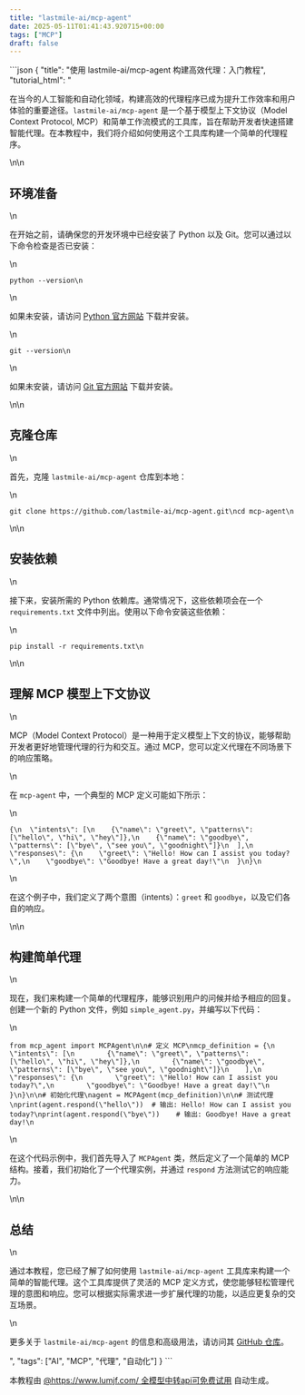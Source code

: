 ```yaml
---
title: "lastmile-ai/mcp-agent"
date: 2025-05-11T01:41:43.920715+00:00
tags: ["MCP"]
draft: false
---
```


<p>```json
{
  "title": "使用 lastmile-ai/mcp-agent 构建高效代理：入门教程",
  "tutorial_html": "<p>在当今的人工智能和自动化领域，构建高效的代理程序已成为提升工作效率和用户体验的重要途径。<code>lastmile-ai/mcp-agent</code> 是一个基于模型上下文协议（Model Context Protocol, MCP）和简单工作流模式的工具库，旨在帮助开发者快速搭建智能代理。在本教程中，我们将介绍如何使用这个工具库构建一个简单的代理程序。</p>\n\n<h2>环境准备</h2>\n<p>在开始之前，请确保您的开发环境中已经安装了 Python 以及 Git。您可以通过以下命令检查是否已安装：</p>\n<pre><code>python --version\n</code></pre>\n<p>如果未安装，请访问 <a href=\"https://www.python.org/\">Python 官方网站</a> 下载并安装。</p>\n<pre><code>git --version\n</code></pre>\n<p>如果未安装，请访问 <a href=\"https://git-scm.com/\">Git 官方网站</a> 下载并安装。</p>\n\n<h2>克隆仓库</h2>\n<p>首先，克隆 <code>lastmile-ai/mcp-agent</code> 仓库到本地：</p>\n<pre><code>git clone https://github.com/lastmile-ai/mcp-agent.git\ncd mcp-agent\n</code></pre>\n\n<h2>安装依赖</h2>\n<p>接下来，安装所需的 Python 依赖库。通常情况下，这些依赖项会在一个 <code>requirements.txt</code> 文件中列出。使用以下命令安装这些依赖：</p>\n<pre><code>pip install -r requirements.txt\n</code></pre>\n\n<h2>理解 MCP 模型上下文协议</h2>\n<p>MCP（Model Context Protocol）是一种用于定义模型上下文的协议，能够帮助开发者更好地管理代理的行为和交互。通过 MCP，您可以定义代理在不同场景下的响应策略。</p>\n<p>在 <code>mcp-agent</code> 中，一个典型的 MCP 定义可能如下所示：</p>\n<pre><code>{\n  \"intents\": [\n    {\"name\": \"greet\", \"patterns\": [\"hello\", \"hi\", \"hey\"]},\n    {\"name\": \"goodbye\", \"patterns\": [\"bye\", \"see you\", \"goodnight\"]}\n  ],\n  \"responses\": {\n    \"greet\": \"Hello! How can I assist you today?\",\n    \"goodbye\": \"Goodbye! Have a great day!\"\n  }\n}\n</code></pre>\n<p>在这个例子中，我们定义了两个意图（intents）：<code>greet</code> 和 <code>goodbye</code>，以及它们各自的响应。</p>\n\n<h2>构建简单代理</h2>\n<p>现在，我们来构建一个简单的代理程序，能够识别用户的问候并给予相应的回复。创建一个新的 Python 文件，例如 <code>simple_agent.py</code>，并编写以下代码：</p>\n<pre><code>from mcp_agent import MCPAgent\n\n# 定义 MCP\nmcp_definition = {\n    \"intents\": [\n        {\"name\": \"greet\", \"patterns\": [\"hello\", \"hi\", \"hey\"]},\n        {\"name\": \"goodbye\", \"patterns\": [\"bye\", \"see you\", \"goodnight\"]}\n    ],\n    \"responses\": {\n        \"greet\": \"Hello! How can I assist you today?\",\n        \"goodbye\": \"Goodbye! Have a great day!\"\n    }\n}\n\n# 初始化代理\nagent = MCPAgent(mcp_definition)\n\n# 测试代理\nprint(agent.respond(\"hello\"))  # 输出: Hello! How can I assist you today?\nprint(agent.respond(\"bye\"))    # 输出: Goodbye! Have a great day!\n</code></pre>\n<p>在这个代码示例中，我们首先导入了 <code>MCPAgent</code> 类，然后定义了一个简单的 MCP 结构。接着，我们初始化了一个代理实例，并通过 <code>respond</code> 方法测试它的响应能力。</p>\n\n<h2>总结</h2>\n<p>通过本教程，您已经了解了如何使用 <code>lastmile-ai/mcp-agent</code> 工具库来构建一个简单的智能代理。这个工具库提供了灵活的 MCP 定义方式，使您能够轻松管理代理的意图和响应。您可以根据实际需求进一步扩展代理的功能，以适应更复杂的交互场景。</p>\n<p>更多关于 <code>lastmile-ai/mcp-agent</code> 的信息和高级用法，请访问其 <a href=\"https://github.com/lastmile-ai/mcp-agent\">GitHub 仓库</a>。</p>",
  "tags": ["AI", "MCP", "代理", "自动化"]
}
```</p><p>本教程由 <a href="https://www.lumjf.com/" target="_blank">@https://www.lumjf.com/ 全模型中转api可免费试用</a> 自动生成。</p>